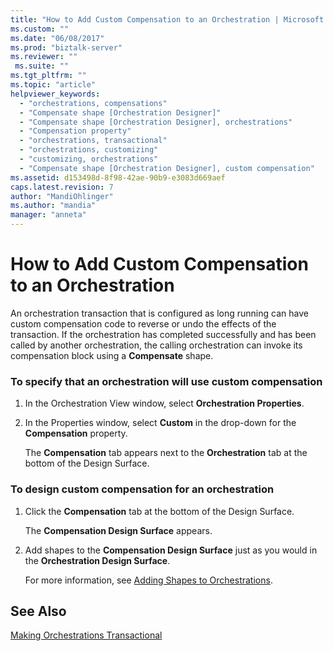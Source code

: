 ```yaml
---
title: "How to Add Custom Compensation to an Orchestration | Microsoft Docs"
ms.custom: ""
ms.date: "06/08/2017"
ms.prod: "biztalk-server"
ms.reviewer: ""
 ms.suite: ""
ms.tgt_pltfrm: ""
ms.topic: "article"
helpviewer_keywords: 
  - "orchestrations, compensations"
  - "Compensate shape [Orchestration Designer]"
  - "Compensate shape [Orchestration Designer], orchestrations"
  - "Compensation property"
  - "orchestrations, transactional"
  - "orchestrations, customizing"
  - "customizing, orchestrations"
  - "Compensate shape [Orchestration Designer], custom compensation"
ms.assetid: d153498d-8f98-42ae-90b9-e3083d669aef
caps.latest.revision: 7
author: "MandiOhlinger"
ms.author: "mandia"
manager: "anneta"
---
```

# How to Add Custom Compensation to an Orchestration
An orchestration transaction that is configured as long running can have custom compensation code to reverse or undo the effects of the transaction. If the orchestration has completed successfully and has been called by another orchestration, the calling orchestration can invoke its compensation block using a **Compensate** shape.  
  
### To specify that an orchestration will use custom compensation  
  
1.  In the Orchestration View window, select **Orchestration Properties**.  
  
2.  In the Properties window, select **Custom** in the drop-down for the **Compensation** property.  
  
     The **Compensation** tab appears next to the **Orchestration** tab at the bottom of the Design Surface.  
  
### To design custom compensation for an orchestration  
  
1.  Click the **Compensation** tab at the bottom of the Design Surface.  
  
     The **Compensation Design Surface** appears.  
  
2.  Add shapes to the **Compensation Design Surface** just as you would in the **Orchestration Design Surface**.  
  
     For more information, see [Adding Shapes to Orchestrations](../core/how-to-add-shapes-to-orchestrations.md).  
  
## See Also  
 [Making Orchestrations Transactional](../core/making-orchestrations-transactional.md)